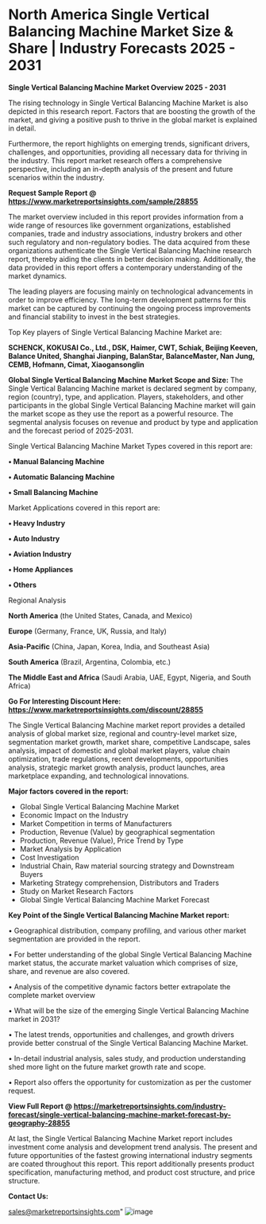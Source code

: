 # North America Single Vertical Balancing Machine Market Size & Share | Industry Forecasts 2025 - 2031

<Strong> Single Vertical Balancing Machine Market Overview 2025 - 2031</strong>

The rising technology in Single Vertical Balancing Machine Market is also depicted in this research report. Factors that are boosting the growth of the market, and giving a positive push to thrive in the global market is explained in detail.

Furthermore, the report highlights on emerging trends, significant drivers, challenges, and opportunities, providing all necessary data for thriving in the industry. This report market research offers a comprehensive perspective, including an in-depth analysis of the present and future scenarios within the industry.

<strong>Request Sample Report @ <a href=https://www.marketreportsinsights.com/sample/28855>https://www.marketreportsinsights.com/sample/28855</a></strong>

The market overview included in this report provides information from a wide range of resources like government organizations, established companies, trade and industry associations, industry brokers and other such regulatory and non-regulatory bodies. The data acquired from these organizations authenticate the Single Vertical Balancing Machine research report, thereby aiding the clients in better decision making. Additionally, the data provided in this report offers a contemporary understanding of the market dynamics.

The leading players are focusing mainly on technological advancements in order to improve efficiency. The long-term development patterns for this market can be captured by continuing the ongoing process improvements and financial stability to invest in the best strategies.

Top Key players of Single Vertical Balancing Machine Market are:

<strong>SCHENCK, KOKUSAI Co., Ltd., DSK, Haimer, CWT, Schiak, Beijing Keeven, Balance United, Shanghai Jianping, BalanStar, BalanceMaster, Nan Jung, CEMB, Hofmann, Cimat, Xiaogansonglin</strong>

<strong><b>Global Single Vertical Balancing Machine Market Scope and Size:</b></strong>
The Single Vertical Balancing Machine market is declared segment by company, region (country), type, and application. Players, stakeholders, and other participants in the global Single Vertical Balancing Machine market will gain the market scope as they use the report as a powerful resource. The segmental analysis focuses on revenue and product by type and application and the forecast period of 2025-2031.

Single Vertical Balancing Machine Market Types covered in this report are:

<strong>• Manual Balancing Machine

• Automatic Balancing Machine

• Small Balancing Machine</strong>

Market Applications covered in this report are:

<strong>• Heavy Industry

• Auto Industry

• Aviation Industry

• Home Appliances

• Others</strong> 

Regional Analysis

<strong>North America</strong> (the United States, Canada, and Mexico)

<strong>Europe</strong> (Germany, France, UK, Russia, and Italy)

<strong>Asia-Pacific</strong> (China, Japan, Korea, India, and Southeast Asia)

<strong>South America</strong> (Brazil, Argentina, Colombia, etc.)

<strong>The Middle East and Africa</strong> (Saudi Arabia, UAE, Egypt, Nigeria, and South Africa)

<strong>Go For Interesting Discount Here: <a href=https://www.marketreportsinsights.com/discount/28855>https://www.marketreportsinsights.com/discount/28855</a></strong>

The Single Vertical Balancing Machine market report provides a detailed analysis of global market size, regional and country-level market size, segmentation market growth, market share, competitive Landscape, sales analysis, impact of domestic and global market players, value chain optimization, trade regulations, recent developments, opportunities analysis, strategic market growth analysis, product launches, area marketplace expanding, and technological innovations.

<strong><b>Major factors covered in the report:</b></strong>
<ul>
  <li>Global Single Vertical Balancing Machine Market </li>
  <li>Economic Impact on the Industry</li>
  <li>Market Competition in terms of Manufacturers</li>
  <li>Production, Revenue (Value) by geographical segmentation</li>
  <li>Production, Revenue (Value), Price Trend by Type</li>
  <li>Market Analysis by Application</li>
  <li>Cost Investigation</li>
  <li>Industrial Chain, Raw material sourcing strategy and Downstream Buyers</li>
  <li>Marketing Strategy comprehension, Distributors and Traders</li>
  <li>Study on Market Research Factors</li>
  <li>Global Single Vertical Balancing Machine Market Forecast</li>
</ul>

<strong><b>Key Point of the Single Vertical Balancing Machine Market report:</b></strong>

• Geographical distribution, company profiling, and various other market segmentation are provided in the report.

• For better understanding of the global Single Vertical Balancing Machine market status, the accurate market valuation which comprises of size, share, and revenue are also covered.

• Analysis of the competitive dynamic factors better extrapolate the complete market overview

• What will be the size of the emerging Single Vertical Balancing Machine market in 2031?

• The latest trends, opportunities and challenges, and growth drivers provide better construal of the Single Vertical Balancing Machine Market.

• In-detail industrial analysis, sales study, and production understanding shed more light on the future market growth rate and scope.

• Report also offers the opportunity for customization as per the customer request.

<strong><b>View Full Report @ <a href=https://marketreportsinsights.com/industry-forecast/single-vertical-balancing-machine-market-forecast-by-geography-28855>https://marketreportsinsights.com/industry-forecast/single-vertical-balancing-machine-market-forecast-by-geography-28855</a></b></strong>


At last, the Single Vertical Balancing Machine Market report includes investment come analysis and development trend analysis. The present and future opportunities of the fastest growing international industry segments are coated throughout this report. This report additionally presents product specification, manufacturing method, and product cost structure, and price structure.

<strong>Contact Us:</strong>

sales@marketreportsinsights.com"
![image](https://github.com/user-attachments/assets/26a9e138-9c81-4fcf-846e-b9c170386eab)
